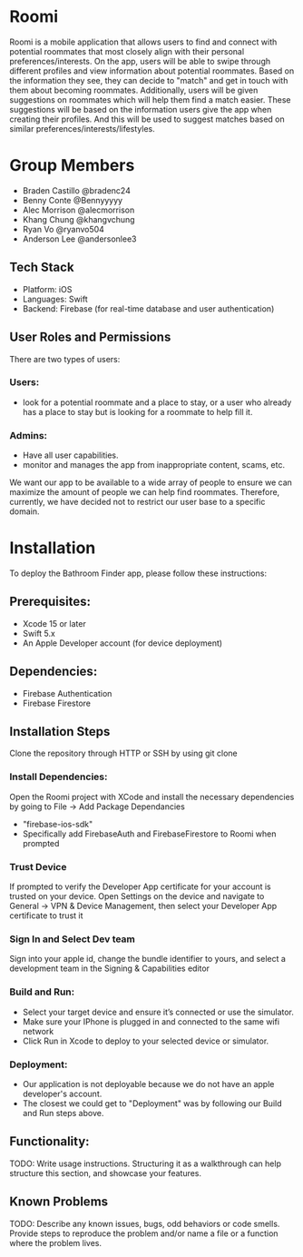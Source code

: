# Roomi
Roomi is a mobile application that allows users to find and connect with potential roommates that most closely align with their personal preferences/interests. On the app, users will be able to swipe through different profiles and view information about potential roommates. Based on the information they see, they can decide to "match" and get in touch with them about becoming roommates. Additionally, users will be given suggestions on roommates which will help them find a match easier. These suggestions will be based on the information users give the app when creating their profiles. And this will be used to suggest matches based on similar preferences/interests/lifestyles.

# Group Members
- Braden Castillo @bradenc24
- Benny Conte @Bennyyyyy
- Alec Morrison @alecmorrison
- Khang Chung @khangvchung
- Ryan Vo @ryanvo504
- Anderson Lee @andersonlee3

## Tech Stack
- Platform: iOS
- Languages: Swift
- Backend: Firebase (for real-time database and user authentication)


## User Roles and Permissions
There are two types of users:

### Users:
- look for a potential roommate and a place to stay, or a user who already has a place to stay but is looking for a roommate to help fill it.

### Admins:
- Have all user capabilities.
- monitor and manages the app from inappropriate content, scams, etc.

We want our app to be available to a wide array of people to ensure we can maximize the amount of people we can help find roommates. Therefore, currently, we have decided not to restrict our user base to a specific domain.

# Installation
To deploy the Bathroom Finder app, please follow these instructions:

## Prerequisites:
- Xcode 15 or later
- Swift 5.x
- An Apple Developer account (for device deployment)

## Dependencies:
- Firebase Authentication
- Firebase Firestore

## Installation Steps
Clone the repository through HTTP or SSH by using git clone

### Install Dependencies:
Open the Roomi project with XCode and install the necessary dependencies by going to File -> Add Package Dependancies

- "firebase-ios-sdk"
- Specifically add FirebaseAuth and FirebaseFirestore to Roomi when prompted

### Trust Device
If prompted to verify the Developer App certificate for your account is trusted on your device. Open Settings on the device and navigate to General -> VPN & Device Management, then select your Developer App certificate to trust it

### Sign In and Select Dev team
Sign into your apple id, change the bundle identifier to yours, and select a development team in the Signing & Capabilities editor

### Build and Run:
- Select your target device and ensure it’s connected or use the simulator.
- Make sure your IPhone is plugged in and connected to the same wifi network
- Click Run in Xcode to deploy to your selected device or simulator.

### Deployment:
- Our application is not deployable because we do not have an apple developer's account.
- The closest we could get to "Deployment" was by following our Build and Run steps above.

## Functionality:
TODO: Write usage instructions. Structuring it as a walkthrough can help structure this section, and showcase your features.

## Known Problems 
TODO: Describe any known issues, bugs, odd behaviors or code smells. Provide steps to reproduce the problem and/or name a file or a function where the problem lives.



